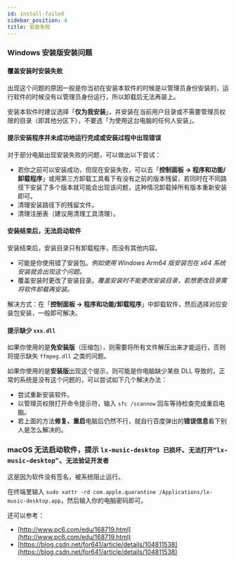 ```yaml
---
id: install-failed
sidebar_position: 4
title: 安装失败
---
```


### Windows 安装版安装问题

#### 覆盖安装时安装失败

出现这个问题的原因一般是你当初在安装本软件的时候是以管理员身份安装的，运行软件的时候没有以管理员身份运行，所以卸载后无法再装上。

安装本软件时建议选择「**仅为我安装**」，并安装在当前用户目录或不需要管理员权限的目录（即其他分区下），不要选「为使用这台电脑的任何人安装」。

#### 提示安装程序并未成功地运行完成或安装过程中出现错误

对于部分电脑出现安装失败的问题，可以做出以下尝试：

- 若你之前可以安装成功，但现在安装失败，可以去「**控制面板 → 程序和功能/卸载程序**」或用第三方卸载工具看下有没有之前的版本残留，若同时在不同路径下安装了多个版本就可能会出现该问题，这种情况卸载掉所有版本重新安装即可。
- 清理安装路径下的残留文件。
- 清理注册表（建议用清理工具清理）。

#### 安装结束后，无法启动软件

安装结束后，安装目录只有卸载程序，而没有其他内容。

- 可能是你使用错了安装包。*例如使用 Windows Arm64 版安装包在 x64 系统安装就会出现这个问题。*
- 覆盖安装时更改了安装目录。*覆盖安装时不能更改安装目录，若想更改目录需将软件卸载再安装。*

解决方式：在「**控制面板 → 程序和功能/卸载程序**」中卸载软件，然后选择对应安装包安装，一般即可解决。

#### 提示缺少 `xxx.dll`

如果你使用的是**免安装版**（压缩包），则需要将所有文件解压出来才能运行，否则将提示缺失 `ffmpeg.dll` 之类的问题。

如果你使用的是**安装版**出现这个提示，则可能是你电脑缺少某些 DLL 导致的，正常的系统是没有这个问题的，可以尝试如下几个解决办法：

- 尝试重新安装软件。
- 以管理员权限打开命令提示符，输入 `sfc /scannow` 回车等待检查完成重启电脑。
- 若上面的方法**修复、重启**电脑后仍然不行，就自行百度弹出的**错误信息**看下别人是怎么解决的。

### macOS 无法启动软件，提示 `lx-music-desktop 已损坏`、`无法打开“lx-music-desktop”`、`无法验证开发者`

这是因为软件没有签名，被系统阻止运行。

在终端里输入 `sudo xattr -rd com.apple.quarantine /Applications/lx-music-desktop.app`，然后输入你的电脑密码即可。

还可以参考：

- [http://www.pc6.com/edu/168719.html](http://www.pc6.com/edu/168719.html)
- [https://blog.csdn.net/for641/article/details/104811538](https://blog.csdn.net/for641/article/details/104811538)
